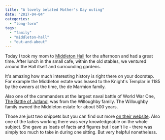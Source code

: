 ```yaml
---
title: "A lovely belated Mother's Day outing"
date: "2017-04-04"
categories: 
  - "long-form"
tags: 
  - "family"
  - "middleton-hall"
  - "out-and-about"
---
```


Today I took my mom to [Middleton Hall](http://www.middleton-hall.co.uk/) for the afternoon and had a great time. After lunch in the small cafe, within the old stables, we ventured around the Hall itself and surrounding gardens.

It's amazing how much interesting history is right there on your doorstep. For example the Middleton estate was leased to the Knight's Templar in 1185 by the owners at the time, the de Marmion family.

Also one of the commanders at the largest naval battle of World War One, [The Battle of Jutland](https://en.wikipedia.org/wiki/Battle_of_Jutland), was from the Willoughby family. The Willoughby family owned the Middleton estate for about 500 years.

Those are just two snippets but you can find out more [on their website](http://www.middleton-hall.co.uk/home/estate/). Also one of the ladies working there was very knowledgeable on the whole subject. She gave us loads of facts and figures but I can't lie - there was simply too much to take in during one sitting. But very helpful nonetheless.
